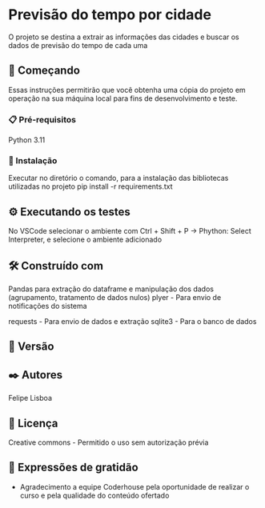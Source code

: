 # Previsão do tempo por cidade

O projeto se destina a extrair as informações das cidades e buscar os dados de previsão do tempo de cada uma

## 🚀 Começando

Essas instruções permitirão que você obtenha uma cópia do projeto em operação na sua máquina local para fins de desenvolvimento e teste.


### 📋 Pré-requisitos

Python 3.11


### 🔧 Instalação

Executar no diretório o comando, para a instalação das bibliotecas utilizadas no projeto
pip install -r requirements.txt



## ⚙️ Executando os testes

No VSCode selecionar o ambiente com Ctrl + Shift + P -> Phython: Select Interpreter, e selecione o ambiente adicionado



## 🛠️ Construído com

Pandas para extração do dataframe e manipulação dos dados (agrupamento, tratamento de dados nulos)
plyer - Para envio de notificações do sistema

requests - Para envio de dados e extração
sqlite3 - Para o banco de dados

## 📌 Versão



## ✒️ Autores

Felipe Lisboa


## 📄 Licença

Creative commons  - Permitido o uso sem autorização prévia

## 🎁 Expressões de gratidão

* Agradecimento a equipe Coderhouse pela oportunidade de realizar o curso e pela qualidade do conteúdo ofertado
